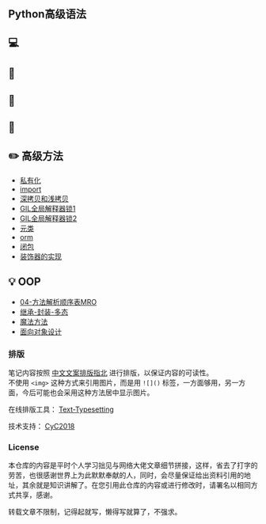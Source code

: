 ## Python高级语法  

##  :computer:  

 
## :watermelon: 


## :wrench:    


## :floppy_disk: 


## :pencil2: 高级方法  
- [私有化]()
- [import]()  
- [深拷贝和浅拷贝]()
- [GIL全局解释器锁1]()
- [GIL全局解释器锁2]()
- [元类]()  
- [orm]()  
- [闭包](https://github.com/KissMyLady/Core_Programming-fo-Python/blob/master/Nont/closure.md)  
- [装饰器的实现]()  

## :bulb: OOP  
- [04-方法解析顺序表MRO]()  
- [继承-封装-多态]()  
- [魔法方法]()  
- [面向对象设计]()  



### 排版  

笔记内容按照 [中文文案排版指北](https://github.com/sparanoid/chinese-copywriting-guidelines) 进行排版，以保证内容的可读性。  
不使用 `<img>` 这种方式来引用图片，而是用 `![]()` 标签，一方面够用，另一方面，今后可能也会采用这种方法居中显示图片。  

在线排版工具： [Text-Typesetting](https://github.com/CyC2018/Text-Typesetting)  

技术支持： [CyC2018](https://github.com/CyC2018/Text-Typesetting)  

### License  
本仓库的内容是平时个人学习拙见与网络大佬文章细节拼接，这样，省去了打字的劳苦，也很感谢世界上为此默默奉献的人，同时，会尽量保证给出资料引用的地址，其余就是知识讲解了。在您引用此仓库的内容或进行修改时，请署名以相同方式共享，感谢。  

转载文章不限制，记得起就写，懒得写就算了，不强求。  




